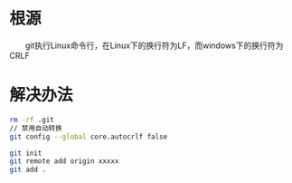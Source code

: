 # 根源

&emsp;&emsp;git执行Linux命令行，在Linux下的换行符为LF，而windows下的换行符为 CRLF

# 解决办法

```bash
rm -rf .git
// 禁用自动转换
git config --global core.autocrlf false

git init
git remote add origin xxxxx
git add .
```